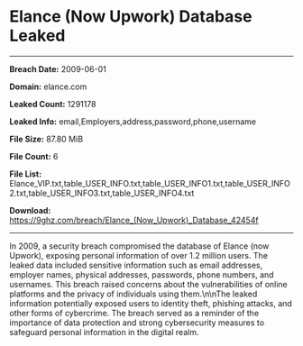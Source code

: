 # Elance (Now Upwork) Database Leaked

------------
**Breach Date:** 2009-06-01

**Domain:** elance.com

**Leaked Count:** 1291178

**Leaked Info:** email,Employers,address,password,phone,username

**File Size:** 87.80 MiB

**File Count:** 6

**File List:** Elance_VIP.txt,table_USER_INFO.txt,table_USER_INFO1.txt,table_USER_INFO2.txt,table_USER_INFO3.txt,table_USER_INFO4.txt

**Download:** https://9ghz.com/breach/Elance_(Now_Upwork)_Database_42454f

------------
In 2009, a security breach compromised the database of Elance (now Upwork), exposing personal information of over 1.2 million users. The leaked data included sensitive information such as email addresses, employer names, physical addresses, passwords, phone numbers, and usernames. This breach raised concerns about the vulnerabilities of online platforms and the privacy of individuals using them.\\n\\nThe leaked information potentially exposed users to identity theft, phishing attacks, and other forms of cybercrime. The breach served as a reminder of the importance of data protection and strong cybersecurity measures to safeguard personal information in the digital realm.
